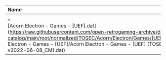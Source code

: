 |Name|Size|
|:---|---:|
|[..](../index.html)|DIR|
|[Acorn Electron - Games - [UEF].dat](https://raw.githubusercontent.com/open-retrogaming-archive/dat-catalog/main/root/normalized/TOSEC/Acorn/Electron/Games/[UEF]/Acorn Electron - Games - [UEF]/Acorn Electron - Games - [UEF] (TOSEC-v2022-06-08_CM).dat)|224054|
